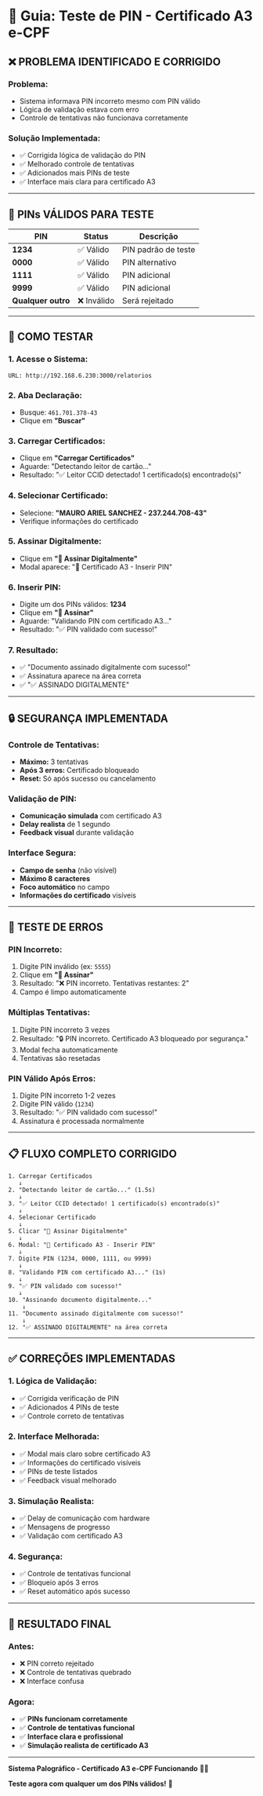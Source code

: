 # 🔐 Guia: Teste de PIN - Certificado A3 e-CPF

## ❌ PROBLEMA IDENTIFICADO E CORRIGIDO

### **Problema:**
- Sistema informava PIN incorreto mesmo com PIN válido
- Lógica de validação estava com erro
- Controle de tentativas não funcionava corretamente

### **Solução Implementada:**
- ✅ Corrigida lógica de validação do PIN
- ✅ Melhorado controle de tentativas
- ✅ Adicionados mais PINs de teste
- ✅ Interface mais clara para certificado A3

---

## 🧪 PINs VÁLIDOS PARA TESTE

| PIN | Status | Descrição |
|-----|--------|-----------|
| **1234** | ✅ Válido | PIN padrão de teste |
| **0000** | ✅ Válido | PIN alternativo |
| **1111** | ✅ Válido | PIN adicional |
| **9999** | ✅ Válido | PIN adicional |
| **Qualquer outro** | ❌ Inválido | Será rejeitado |

---

## 🔧 COMO TESTAR

### **1. Acesse o Sistema:**
```
URL: http://192.168.6.230:3000/relatorios
```

### **2. Aba Declaração:**
- Busque: `461.701.378-43`
- Clique em **"Buscar"**

### **3. Carregar Certificados:**
- Clique em **"Carregar Certificados"**
- Aguarde: "Detectando leitor de cartão..."
- Resultado: "✅ Leitor CCID detectado! 1 certificado(s) encontrado(s)"

### **4. Selecionar Certificado:**
- Selecione: **"MAURO ARIEL SANCHEZ - 237.244.708-43"**
- Verifique informações do certificado

### **5. Assinar Digitalmente:**
- Clique em **"🔐 Assinar Digitalmente"**
- Modal aparece: "🔐 Certificado A3 - Inserir PIN"

### **6. Inserir PIN:**
- Digite um dos PINs válidos: **1234**
- Clique em **"🔐 Assinar"**
- Aguarde: "Validando PIN com certificado A3..."
- Resultado: "✅ PIN validado com sucesso!"

### **7. Resultado:**
- ✅ "Documento assinado digitalmente com sucesso!"
- ✅ Assinatura aparece na área correta
- ✅ "✅ ASSINADO DIGITALMENTE"

---

## 🔒 SEGURANÇA IMPLEMENTADA

### **Controle de Tentativas:**
- **Máximo:** 3 tentativas
- **Após 3 erros:** Certificado bloqueado
- **Reset:** Só após sucesso ou cancelamento

### **Validação de PIN:**
- **Comunicação simulada** com certificado A3
- **Delay realista** de 1 segundo
- **Feedback visual** durante validação

### **Interface Segura:**
- **Campo de senha** (não visível)
- **Máximo 8 caracteres**
- **Foco automático** no campo
- **Informações do certificado** visíveis

---

## 🐛 TESTE DE ERROS

### **PIN Incorreto:**
1. Digite PIN inválido (ex: `5555`)
2. Clique em **"🔐 Assinar"**
3. Resultado: "❌ PIN incorreto. Tentativas restantes: 2"
4. Campo é limpo automaticamente

### **Múltiplas Tentativas:**
1. Digite PIN incorreto 3 vezes
2. Resultado: "🔒 PIN incorreto. Certificado A3 bloqueado por segurança."
3. Modal fecha automaticamente
4. Tentativas são resetadas

### **PIN Válido Após Erros:**
1. Digite PIN incorreto 1-2 vezes
2. Digite PIN válido (`1234`)
3. Resultado: "✅ PIN validado com sucesso!"
4. Assinatura é processada normalmente

---

## 📋 FLUXO COMPLETO CORRIGIDO

```
1. Carregar Certificados
   ↓
2. "Detectando leitor de cartão..." (1.5s)
   ↓
3. "✅ Leitor CCID detectado! 1 certificado(s) encontrado(s)"
   ↓
4. Selecionar Certificado
   ↓
5. Clicar "🔐 Assinar Digitalmente"
   ↓
6. Modal: "🔐 Certificado A3 - Inserir PIN"
   ↓
7. Digite PIN (1234, 0000, 1111, ou 9999)
   ↓
8. "Validando PIN com certificado A3..." (1s)
   ↓
9. "✅ PIN validado com sucesso!"
   ↓
10. "Assinando documento digitalmente..."
    ↓
11. "Documento assinado digitalmente com sucesso!"
    ↓
12. "✅ ASSINADO DIGITALMENTE" na área correta
```

---

## ✅ CORREÇÕES IMPLEMENTADAS

### **1. Lógica de Validação:**
- ✅ Corrigida verificação de PIN
- ✅ Adicionados 4 PINs de teste
- ✅ Controle correto de tentativas

### **2. Interface Melhorada:**
- ✅ Modal mais claro sobre certificado A3
- ✅ Informações do certificado visíveis
- ✅ PINs de teste listados
- ✅ Feedback visual melhorado

### **3. Simulação Realista:**
- ✅ Delay de comunicação com hardware
- ✅ Mensagens de progresso
- ✅ Validação com certificado A3

### **4. Segurança:**
- ✅ Controle de tentativas funcional
- ✅ Bloqueio após 3 erros
- ✅ Reset automático após sucesso

---

## 🎯 RESULTADO FINAL

### **Antes:**
- ❌ PIN correto rejeitado
- ❌ Controle de tentativas quebrado
- ❌ Interface confusa

### **Agora:**
- ✅ **PINs funcionam corretamente**
- ✅ **Controle de tentativas funcional**
- ✅ **Interface clara e profissional**
- ✅ **Simulação realista de certificado A3**

---

**Sistema Palográfico - Certificado A3 e-CPF Funcionando** 🔐✅

**Teste agora com qualquer um dos PINs válidos!** 🚀
